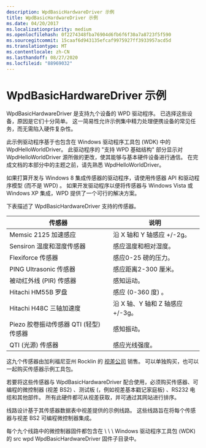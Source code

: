 ```yaml
---
description: WpdBasicHardwareDriver 示例
title: WpdBasicHardwareDriver 示例
ms.date: 04/20/2017
ms.localizationpriority: medium
ms.openlocfilehash: 0f2274348fba76904d6fb6f6f30a7a8723f5f590
ms.sourcegitcommit: 15caaf6d943135efcaf9975927ff3933957acd5d
ms.translationtype: MT
ms.contentlocale: zh-CN
ms.lasthandoff: 08/27/2020
ms.locfileid: "88969032"
---
```

# <a name="the-wpdbasichardwaredriver-sample"></a>WpdBasicHardwareDriver 示例


WpdBasicHardwareDriver 是支持九个设备的 WPD 驱动程序。 已选择这些设备，原因是它们十分简单。 这一简易性允许示例集中精力处理便携设备的常见任务，而无需陷入硬件复杂性。

此示例驱动程序基于也包含在 Windows 驱动程序工具包 (WDK) 中的 WpdHelloWorldDriver。 此驱动程序的 "支持 WPD 基础结构" 部分显示对 WpdHelloWorldDriver 源所做的更改，使其能够与基本硬件设备进行通信。 在完成文档的本部分中的主题之前，请先熟悉 WpdHelloWorldDriver。

如果打算开发与 Windows 8 集成传感器的驱动程序，请使用传感器 API 和驱动程序模型 (而不是 WPD) 。 如果开发驱动程序以便将传感器与 Windows Vista 或 Windows XP 集成，WPD 提供了一个可行的解决方案。

下表描述了 WpdBasicHardwareDriver 支持的传感器。

| 传感器                                         | 说明                                         |
|------------------------------------------------|-----------------------------------------------------|
| Memsic 2125 加速感应                      | 沿 X 轴和 Y 轴感应 +/-2g。          |
| Sensiron 温度和湿度传感器       | 感应温度和相对湿度。           |
| Flexiforce 传感器                              | 感应0-25 磅的压力。                      |
| PING Ultrasonic 传感器                         | 感应距离2-300 厘米。                     |
| 被动红外线 (PIR) 传感器                  | 感知运动。                                      |
| Hitachi HM55B 罗盘                          | 感应 (0-360 度) 。            |
| Hitachi H48C 三轴加速度            | 沿 X 轴、Y 轴和 Z 轴感应 +/-3g。 |
| Piezo 胶卷振动传感器 QTI (轻型) 传感器 | 感知振动。                                   |
| QTI (光源) 传感器                             | 感应光线强度。                             |

 

这九个传感器由加利福尼亚州 Rocklin 的 [视差公司](https://go.microsoft.com/fwlink/p/?linkid=154730) 销售。 可以单独购买，也可以一起购买传感器示例工具包。

若要将这些传感器与 WpdBasicHardwareDriver 配合使用，必须购买传感器、可编程的微控制器 (视差 BS2) 、测试板 (，例如视差基本戳记家庭板) 、RS232 电缆和其他部件。 所有此硬件都可从视差获取，并可通过其网站进行排序。

线路设计基于其传感器数据表中视差提供的示例线路。 这些线路旨在将每个传感器与视差 BS2 可编程微控制器集成。

每个九个线路中的微控制器固件都包含在 \\ \\ \\ Windows 驱动程序工具包 (WDK) 的 src wpd WpdBasicHardwareDriver 固件子目录中。

 

 




